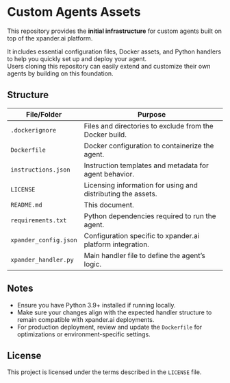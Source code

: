 # Custom Agents Assets

This repository provides the **initial infrastructure** for custom agents built on top of the xpander.ai platform.

It includes essential configuration files, Docker assets, and Python handlers to help you quickly set up and deploy your agent.  
Users cloning this repository can easily extend and customize their own agents by building on this foundation.

## Structure

| File/Folder        | Purpose                                                    |
| ------------------ | ----------------------------------------------------------- |
| `.dockerignore`     | Files and directories to exclude from the Docker build.     |
| `Dockerfile`        | Docker configuration to containerize the agent.             |
| `instructions.json` | Instruction templates and metadata for agent behavior.      |
| `LICENSE`           | Licensing information for using and distributing the assets. |
| `README.md`         | This document.                                              |
| `requirements.txt`  | Python dependencies required to run the agent.              |
| `xpander_config.json` | Configuration specific to xpander.ai platform integration. |
| `xpander_handler.py` | Main handler file to define the agent’s logic.              |

## Notes

- Ensure you have Python 3.9+ installed if running locally.
- Make sure your changes align with the expected handler structure to remain compatible with xpander.ai deployments.
- For production deployment, review and update the `Dockerfile` for optimizations or environment-specific settings.

## License

This project is licensed under the terms described in the `LICENSE` file.